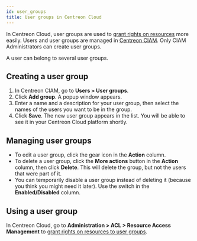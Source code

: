 ```yaml
---
id: user_groups
title: User groups in Centreon Cloud
---
```


In Centreon Cloud, user groups are used to [grant rights on resources](../administration/resource_access.md) more easily.
Users and user groups are managed in [Centreon CIAM](../ciam/ciam.md). Only CIAM Administrators can create user groups.

A user can belong to several user groups.

## Creating a user group

1. In Centreon CIAM, go to **Users > User groups**.
2. Click **Add group**. A popup window appears.
3. Enter a name and a description for your user group, then select the names of the users you want to be in the group.
4. Click **Save**. The new user group appears in the list. You will be able to see it in your Centreon Cloud platform shortly.

## Managing user groups

* To edit a user group, click the gear icon in the **Action** column.
* To delete a user group, click the **More actions** button in the **Action** column, then click **Delete**. This will delete the group, but not the users that were part of it.
* You can temporarily disable a user group instead of deleting it (because you think you might need it later). Use the switch in the **Enabled/Disabled** column.

## Using a user group

In Centreon Cloud, go to **Administration > ACL > Resource Access Management** to [grant rights on resources to user groups](../administration/resource_access.md).
